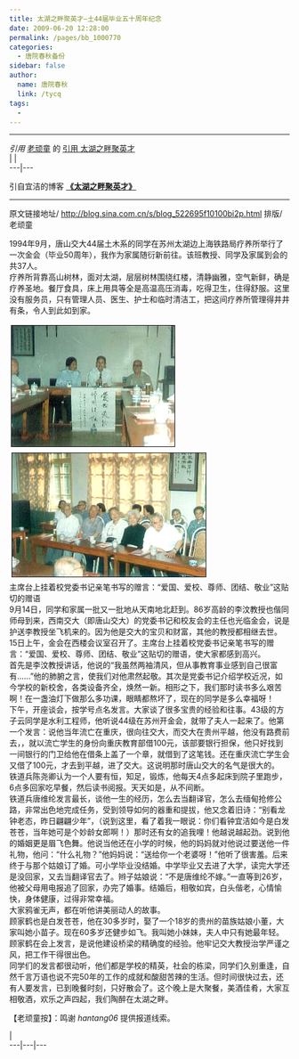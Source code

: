```yaml
---
title: 太湖之畔聚英才—土44届毕业五十周年纪念
date: 2009-06-20 12:28:00
permalink: /pages/bb_1000770
categories: 
  - 唐院春秋备份
sidebar: false
author: 
  name: 唐院春秋
  link: /tycq
tags: 
  - 
---
```


* * *

_引用_ [老顽童](http://epei1008.blog.163.com/) 的 [引用
太湖之畔聚英才](http://epei1008.blog.163.com/blog/static/23524860200952022833809)  
|  |  
---|---  


引自宜洁的博客 [**《太湖之畔聚英才》**](http://blog.sina.com.cn/s/blog_522695f10100bi2p.html)  
  
---  
  
原文链接地址/ <http://blog.sina.com.cn/s/blog_522695f10100bi2p.html> 排版/老顽童

1994年9月，唐山交大44届土木系的同学在苏州太湖边上海铁路局疗养所举行了一次金会（毕业50周年），我作为家属随衍新前往。该班教授、同学及家属到会的共37人。  
疗养所背靠高山树林，面对太湖，层层树林围绕红楼，清静幽雅，空气新鲜，确是疗养圣地。餐厅食具，床上用具等全是高温高压消毒，吃得卫生，住得舒服。这里没有服务员，只有管理人员、医生、护士和临时清洁工，把这间疗养所管理得井井有条，令人到此如到家。  

[
![](/pic/img.bimg.126.net_photo_bZm0qSlU6r56kIGhtpo5DA==_4805340802405242831.jpg)](pic/img.bimg.126.net_photo_bZm0qSlU6r56kIGhtpo5DA==_4805340802405242831.jpg)[
![](/pic/img.bimg.126.net_photo_ytbwt6_1NXP27Twa9mROPQ==_3998352044175535934.jpg)](pic/img.bimg.126.net_photo_ytbwt6_1NXP27Twa9mROPQ==_3998352044175535934.jpg)  
主席台上挂着校党委书记亲笔书写的赠言：“爱国、爱校、尊师、团结、敬业”这贴切的赠语  
9月14日，同学和家属一批又一批地从天南地北赶到。86岁高龄的李汶教授也偕同师母到来，西南交大（即唐山交大）的党委书记和校友会的主任也光临金会，说是护送李教授坐飞机来的。因为他是交大的宝贝和财富，其他的教授都相继去世。  
15日上午，金会在西楼会议室召开了。主席台上挂着校党委书记亲笔书写的赠言：“爱国、爱校、尊师、团结、敬业”这贴切的赠语，使大家都感到高兴。  
首先是李汶教授讲话，他说的“我虽然两袖清风，但从事教育事业感到自己很富有……”他的肺腑之言，使我们对他肃然起敬。其次是党委书记介绍学校近况，如今学校的新校舍，各类设备齐全，焕然一新。相形之下，我们那时读书多么艰苦啊！在一盏油灯下做那么多功课，眼睛都熬坏了，现在的同学是多么幸福呀！  
下午，开座谈会，按学号点名发言。大家谈了很多宝贵的经验和往事。43级的方子云同学是水利工程师，他听说44级在苏州开金会，就带了夫人一起来了。他第一个发言：说他当年流亡在重庆，很向往交大，而交大在贵州平越，他没有路费前去，，就以流亡学生的身份向重庆教育部借100元，该部要银行担保，他只好找到一间银行的门卫给他在借条上盖了一个章，就借到了这笔钱。还在重庆流亡学生会又借了100元，才去到平越，进了交大。这说明那时唐山交大的名气是很大的。  
铁道兵陈尧卿认为一个人要有恒，知足，锻炼，他每天4点多起床到院子里跑步，6点多回家吃早餐，然后读书阅报。天天如是，从不间断。  
铁道兵唐维纶发言最长，谈他一生的经历，怎么去当翻译官，怎么去缅甸抢修公路，非常出色地完成任务，受到领导如何的器重和提拔，他又念着旧诗：“别看龙钟老态，昨日翩翩少年”，（说到这里，看了着我一眼说：你们看钟宜洁如今是白发苍苍，当年她可是个妙龄女郎啊！）那时还有女的追我哩！他越说越起劲。说到他的婚姻更是眉飞色舞。他说当他还在小学的时候，他的妈妈就对他说过要送他一件礼物，他问：“什么礼物？”他妈妈说：“送给你一个老婆呀！”他听了很害羞。后来终于与那个姑娘订了婚。可小学毕业没结婚。中学毕业又去进了大学，读完大学还是没回家，又去当翻译官去了。辫子姑娘说：“不是唐维纶不嫁。”一直等到26岁，他被父母用电报追了回家，办完了婚事。结婚后，相敬如宾，白头偕老，心情愉快，身体健康，过得非常幸福。  
大家鸦雀无声，都在听他讲美丽动人的故事。  
顾家鹤也是白发苍苍，他在30多岁时，娶了一个18岁的贵州的苗族姑娘小董，大家叫她小苗子。现在60多岁还健步如飞。我叫她小妹妹，夫人中只有她最年轻。顾家鹤在会上发言，是说他建设桥梁的精确度的经验。他牢记交大教授治学严谨之风，把工作干得很出色。  
同学们的发言都很动听，他们都是学校的精英，社会的栋梁，同学们久别重逢，自然千言万语也说不完50年的工作的成就和酸甜苦辣的生活。但时间很快过去，还有人要发言，已到晚餐时刻，只好散会了。这个晚上是大聚餐，美酒佳肴，大家互相敬酒，欢乐之声四起，我们陶醉在太湖之畔。  
  
【老顽童按】：鸣谢 _hantang06_ 提供报道线索。  
  

|  
---|---|---